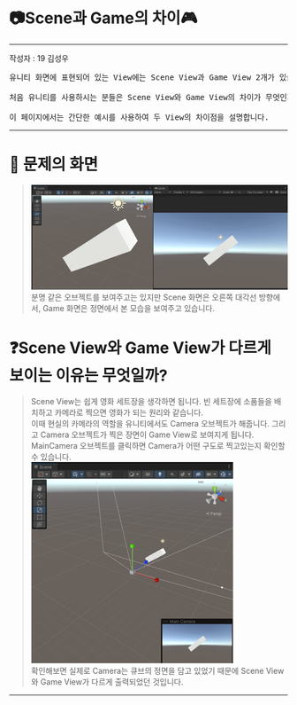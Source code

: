 # 📷Scene과 Game의 차이🎮

---
작성자 : 19 김성우

<pre>
유니티 화면에 표현되어 있는 View에는 Scene View과 Game View 2개가 있습니다. <br>
처음 유니티를 사용하시는 분들은 Scene View와 Game View의 차이가 무엇인지 궁금할 것 입니다.<br>
이 페이지에서는 간단한 예시를 사용하여 두 View의 차이점을 설명합니다.
</pre>

---
# 👀 문제의 화면
> ![image](./view_pic/view1.png)
> <br> 분명 같은 오브젝트를 보여주고는 있지만 Scene 화면은 오른쪽 대각선 방향에서, Game 화면은 정면에서 본 모습을 보여주고 있습니다.

# ❓Scene View와 Game View가 다르게 보이는 이유는 무엇일까?
> Scene View는 쉽게 영화 세트장을 생각하면 됩니다. 빈 세트장에 소품들을 배치하고 카메라로 찍으면 영화가 되는 원리와 같습니다.
> <br> 이때 현실의 카메라의 역할을 유니티에서도 Camera 오브젝트가 해줍니다. 그리고 Camera 오브젝트가 찍은 장면이 Game View로 보여지게 됩니다.
> MainCamera 오브젝트를 클릭하면 Camera가 어떤 구도로 찍고있는지 확인할 수 있습니다.
> <br>![image](./view_pic/view2.png)
> <br> 확인해보면 실제로 Camera는 큐브의 정면을 담고 있었기 때문에 Scene View와 Game View가 다르게 출력되었던 것입니다.

---

